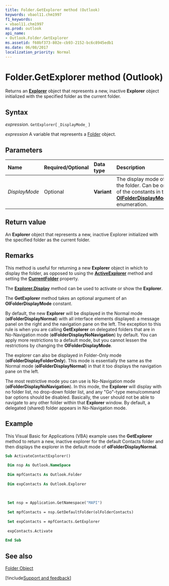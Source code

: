 ```yaml
---
title: Folder.GetExplorer method (Outlook)
keywords: vbaol11.chm1997
f1_keywords:
- vbaol11.chm1997
ms.prod: outlook
api_name:
- Outlook.Folder.GetExplorer
ms.assetid: f60bf373-802e-cb93-2152-bc6c8945edb1
ms.date: 06/08/2017
localization_priority: Normal
---
```



# Folder.GetExplorer method (Outlook)

Returns an  **[Explorer](Outlook.Explorer.md)** object that represents a new, inactive **Explorer** object initialized with the specified folder as the current folder.


## Syntax

_expression_. `GetExplorer`( `_DisplayMode_` )

_expression_ A variable that represents a [Folder](Outlook.Folder.md) object.


## Parameters



|Name|Required/Optional|Data type|Description|
|:-----|:-----|:-----|:-----|
| _DisplayMode_|Optional| **Variant**|The display mode of the folder. Can be one of the constants in the  **[OlFolderDisplayMode](Outlook.OlFolderDisplayMode.md)** enumeration.|

## Return value

An  **Explorer** object that represents a new, inactive Explorer initialized with the specified folder as the current folder.


## Remarks

This method is useful for returning a new  **Explorer** object in which to display the folder, as opposed to using the **[ActiveExplorer](Outlook.Application.ActiveExplorer.md)** method and setting the **[CurrentFolder](Outlook.Explorer.CurrentFolder.md)** property.

The  **[Explorer.Display](Outlook.Explorer.Display.md)** method can be used to activate or show the **Explorer**.

The  **GetExplorer** method takes an optional argument of an **OlFolderDisplayMode** constant.

By default, the new  **Explorer** will be displayed in the Normal mode (**olFolderDisplayNormal**) with all interface elements displayed: a message panel on the right and the navigation pane on the left. The exception to this rule is when you are calling **GetExplorer** on delegated folders that are in No-Navigation mode (**olFolderDisplayNoNavigation**) by default. You can apply more restrictions to a default mode, but you cannot lessen the restrictions by changing the **OlFolderDisplayMode**.

The explorer can also be displayed in Folder-Only mode (**olFolderDisplayFolderOnly**). This mode is essentially the same as the Normal mode (**olFolderDisplayNormal**) in that it too displays the navigation pane on the left.

 The most restrictive mode you can use is No-Navigation mode (**olFolderDisplayNoNavigation**). In this mode, the **Explorer** will display with no folder list, no drop-down folder list, and any "Go"-type menu/command bar options should be disabled. Basically, the user should not be able to navigate to any other folder within that **Explorer** window. By default, a delegated (shared) folder appears in No-Navigation mode.


## Example

This Visual Basic for Applications (VBA) example uses the  **GetExplorer** method to return a new, inactive explorer for the default Contacts folder and then displays the explorer in the default mode of **olFolderDisplayNormal**.


```vb
Sub ActivateContactExplorer() 
 
 Dim nsp As Outlook.NameSpace 
 
 Dim mpfContacts As Outlook.Folder 
 
 Dim expContacts As Outlook.Explorer 
 
 
 
 Set nsp = Application.GetNamespace("MAPI") 
 
 Set mpfContacts = nsp.GetDefaultFolder(olFolderContacts) 
 
 Set expContacts = mpfContacts.GetExplorer 
 
 expContacts.Activate 
 
End Sub
```


## See also


[Folder Object](Outlook.Folder.md)

[!include[Support and feedback](~/includes/feedback-boilerplate.md)]